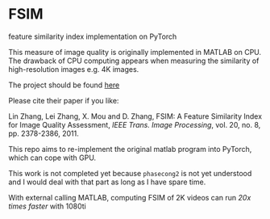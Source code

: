 # FSIM
feature similarity index implementation on PyTorch



This measure of image quality is originally implemented in MATLAB on CPU. The drawback of CPU computing appears when measuring the similarity of high-resolution images e.g. 4K images.

The project should be found [here](<https://www4.comp.polyu.edu.hk/~cslzhang/IQA/FSIM/FSIM.htm>)



Please cite their paper if you like:

Lin Zhang, Lei Zhang, X. Mou and D. Zhang, FSIM: A Feature Similarity Index for Image Quality Assessment, _IEEE Trans. Image Processing_, vol. 20, no. 8, pp. 2378-2386, 2011.



This repo aims to re-implement the original matlab program into PyTorch, which can cope with GPU. 



This work is not completed yet because `phasecong2` is not yet understood and I would deal with that part as long as I have spare time.



With external calling MATLAB, computing FSIM of 2K videos can run _20x times faster_ with  1080ti
